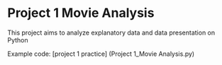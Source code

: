 # Project 1 Movie Analysis
This project aims to analyze explanatory data and data presentation on Python


Example code: [project 1 practice] (Project 1_Movie Analysis.py)

